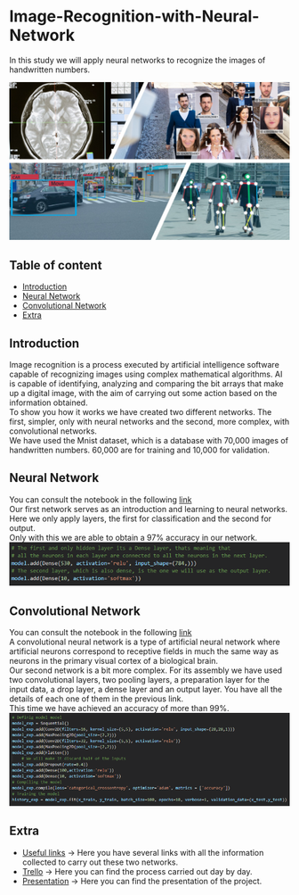 # Image-Recognition-with-Neural-Network
In this study we will apply neural networks to recognize the images of handwritten numbers.

![front page](https://github.com/AgustinCarcelen/Image-Recognition-with-Neural-Network/blob/38d5f703b14a764e05fa0acfe0e985ee4c89df26/Images/Title_image.jpg)

## Table of content

- [Introduction](https://github.com/AgustinCarcelen/Image-Recognition-with-Neural-Network/blob/main/README.md#introduction)
- [Neural Network](https://github.com/AgustinCarcelen/Image-Recognition-with-Neural-Network/blob/main/README.md#neural-network)
- [Convolutional Network](https://github.com/AgustinCarcelen/Image-Recognition-with-Neural-Network/blob/main/README.md#convolutional-network)
- [Extra](https://github.com/AgustinCarcelen/Image-Recognition-with-Neural-Network/blob/main/README.md#extra)

## Introduction
Image recognition is a process executed by artificial intelligence software capable of recognizing images using complex mathematical algorithms. AI is capable of identifying, analyzing and comparing the bit arrays that make up a digital image, with the aim of carrying out some action based on the information obtained.<BR>
To show you how it works we have created two different networks. The first, simpler, only with neural networks and the second, more complex, with convolutional networks.<BR>
We have used the Mnist dataset, which is a database with 70,000 images of handwritten numbers. 60,000 are for training and 10,000 for validation.
  
## Neural Network
You can consult the notebook in the following [link](https://github.com/AgustinCarcelen/Image-Recognition-with-Neural-Network/blob/38d5f703b14a764e05fa0acfe0e985ee4c89df26/Code/Image%20Recognition%20with%20Neural%20Network.ipynb)<BR>
Our first network serves as an introduction and learning to neural networks. Here we only apply layers, the first for classification and the second for output.<BR>
Only with this we are able to obtain a 97% accuracy in our network.
![front page](https://github.com/AgustinCarcelen/Image-Recognition-with-Neural-Network/blob/38d5f703b14a764e05fa0acfe0e985ee4c89df26/Images/summary1.PNG)<BR>
  
## Convolutional Network
You can consult the notebook in the following [link](https://github.com/AgustinCarcelen/Image-Recognition-with-Neural-Network/blob/38d5f703b14a764e05fa0acfe0e985ee4c89df26/Code/Image%20Recognition%20with%20Convolutional%20Neural%20Network.ipynb)<BR>
A convolutional neural network is a type of artificial neural network where artificial neurons correspond to receptive fields in much the same way as neurons in the primary visual cortex of a biological brain.<BR>
Our second network is a bit more complex. For its assembly we have used two convolutional layers, two pooling layers, a preparation layer for the input data, a drop layer, a dense layer and an output layer. You have all the details of each one of them in the previous link.<BR>
This time we have achieved an accuracy of more than 99%.
![front page](https://github.com/AgustinCarcelen/Image-Recognition-with-Neural-Network/blob/38d5f703b14a764e05fa0acfe0e985ee4c89df26/Images/Summary2.PNG)<BR>
  
## Extra
  - [Useful links](https://github.com/AgustinCarcelen/Image-Recognition-with-Neural-Network/tree/main/Useful%20links) -> Here you have several links with all the information collected to carry out these two networks.<BR>
  - [Trello](https://trello.com/b/uc0wNm7h/image-recognition) -> Here you can find the process carried out day by day.<BR>
  - [Presentation](https://slides.com/agustincarcelenchicote/code-7eb319) -> Here you can find the presentation of the project.
